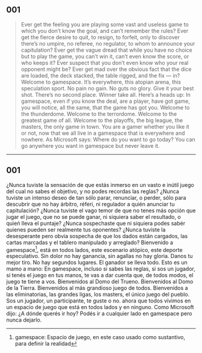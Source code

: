 
## 001
> Ever get the feeling you are playing some vast and useless game to which you don’t know the goal, and can’t remember the rules? Ever get the fierce desire to quit, to resign, to forfeit, only to discover there’s no umpire, no referee, no regulator, to whom to announce your capitulation? Ever get the vague dread that while you have no choice but to play the game, you can’t win it, can’t even know the score, or who keeps it? Ever suspect that you don’t even know who your real opponent might be? Ever get mad over the obvious fact that the dice are loaded, the deck stacked, the table rigged, and the fix — in? Welcome to gamespace. It’s everywhere, this atopian arena, this speculation sport. No pain no gain. No guts no glory. Give it your best shot. There’s no second place. Winner take all. Here’s a heads up: In gamespace, even if you know the deal, are a player, have got game, you will notice, all the same, that the game has got you. Welcome to the thunderdome. Welcome to the terrordome. Welcome to the greatest game of all. Welcome to the playoffs, the big league, the masters, the only game in town. You are a gamer whether you like it or not, now that we all live in a gamespace that is everywhere and nowhere. As Microsoft says: Where do you want to go today? You can go anywhere you want in gamespace but never leave it.

-------

## 001


¿Nunca tuviste la sensación de que estás inmerso en un vasto e inútil juego  del cual no sabes el objetivo, y no podes recordas las reglas? ¿Nunca tuviste un intenso deseo de tan sólo parar, renunciar, o perder, sólo para descubrir que no hay árbitro, réferi, ni regulador a quién anunciar tu capitulación? ¿Nunca tuviste el vago temor de que no tenes más opción que jugar el juego, que no se puede ganar, ni siquiera saber el resultado, o quień lleva el puntaje? ¿Nunca sospechaste que ni siquiera podes sabér quienes pueden ser realmente tus oponentes? ¿Nunca tuviste la desesperante pero obvia sospecha de que los dados están cargados, las cartas marcadas y el tablero manipulado y arreglado? Bienvenido a gamespace[^1], está en todos lados, este escenario atópico, este deporte especulativo. Sin dolor no hay ganancia, sin agallas no hay gloria. Danos tu mejor tiro. No hay segundos lugares. El ganador se lleva todo. Esto es un mamo a mano: En gamespace, incluso si sabes las reglas, si sos un jugador, si tenés el juego en tus manos, te vas a dar cuenta que, de todos modos, el juego te tiene a vos. Bienvenidos al Domo del Trueno. Bienvenidos al Domo de la Tierra. Bienvenidos al más grandioso juego de todos. Bienvenidos a las eliminatorias, las grandes ligas, los masters, el único juego del pueblo. Sos un jugador, un participante, te guste o no. ahora que todos vivimos en un espacio de juego que está en todos lados y en ninguno. Como Microsoft dijo: ¿A dónde querés ir hoy? Podés ir a cualquier lado en gamespace pero nunca dejarlo.


[^1]: gamespace: Espacio de juego, en este caso usado como sustantivo, para definir la realidad
